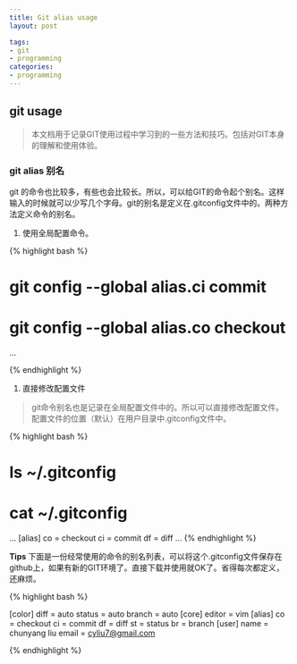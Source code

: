 ```yaml
---
title: Git alias usage
layout: post

tags:
- git
- programming
categories:
- programming
---
```


## git usage

> 本文档用于记录GIT使用过程中学习到的一些方法和技巧。包括对GIT本身的理解和使用体验。

### git alias 别名

git 的命令也比较多，有些也会比较长。所以，可以给GIT的命令起个别名。这样输入的时候就可以少写几个字母。git的别名是定义在.gitconfig文件中的。两种方法定义命令的别名。

1. 使用全局配置命令。

{% highlight bash %}

# git config --global alias.ci commit
# git config --global alias.co checkout
...

{% endhighlight %}

1. 直接修改配置文件
> git命令别名也是记录在全局配置文件中的。所以可以直接修改配置文件。配置文件的位置（默认）在用户目录中.gitconfig文件中。

  {% highlight bash %}
  # ls ~/.gitconfig
  # cat ~/.gitconfig
  ...
  [alias]
        co = checkout
        ci = commit
        df = diff
  ...
  {% endhighlight %}

**Tips**
下面是一份经常使用的命令的别名列表，可以将这个.gitconfig文件保存在github上，如果有新的GIT环境了。直接下载并使用就OK了。省得每次都定义，还麻烦。

  {% highlight bash %}

[color]
	diff = auto
	status = auto
	branch = auto
[core]
	editor = vim
[alias]
	co = checkout
	ci = commit
	df = diff
	st = status
	br = branch
[user]
	name = chunyang liu
	email = cyliu7@gmail.com

  {% endhighlight %}



